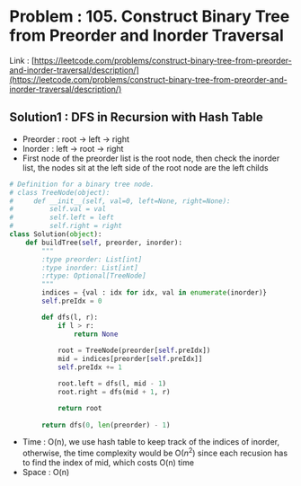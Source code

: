 # Problem : 105. Construct Binary Tree from Preorder and Inorder Traversal
Link : [https://leetcode.com/problems/construct-binary-tree-from-preorder-and-inorder-traversal/description/](https://leetcode.com/problems/construct-binary-tree-from-preorder-and-inorder-traversal/description/)

## Solution1 : DFS in Recursion with Hash Table
- Preorder : root -> left -> right
- Inorder : left -> root -> right
- First node of the preorder list is the root node, then check the inorder list, the nodes sit at the left side of the root node are the left childs
```python
# Definition for a binary tree node.
# class TreeNode(object):
#     def __init__(self, val=0, left=None, right=None):
#         self.val = val
#         self.left = left
#         self.right = right
class Solution(object):
    def buildTree(self, preorder, inorder):
        """
        :type preorder: List[int]
        :type inorder: List[int]
        :rtype: Optional[TreeNode]
        """
        indices = {val : idx for idx, val in enumerate(inorder)}
        self.preIdx = 0

        def dfs(l, r):
            if l > r:
                return None
            
            root = TreeNode(preorder[self.preIdx])
            mid = indices[preorder[self.preIdx]]
            self.preIdx += 1

            root.left = dfs(l, mid - 1)
            root.right = dfs(mid + 1, r)

            return root
        
        return dfs(0, len(preorder) - 1)
```
- Time : O(n), we use hash table to keep track of the indices of inorder, otherwise, the time complexity would be O($n^2$) since each recusion has to find the index of mid, which costs O(n) time
- Space : O(n)
